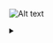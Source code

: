 ![Alt text](https://g.gravizo.com/source/custom_mark10?https%3A%2F%2Fraw.githubusercontent.com%2FTLmaK0%2Fgravizo%2Fpatch-1%2FERROR.md)

<details> 
<summary></summary>
custom_mark10
@startuml;
User -> A: GET /relay/key;
@enduml
custom_mark10
</details>
